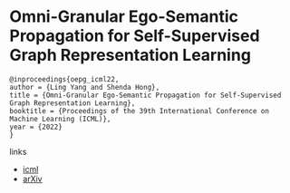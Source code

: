 # Omni-Granular Ego-Semantic Propagation for Self-Supervised Graph Representation Learning

```
@inproceedings{oepg_icml22,
author = {Ling Yang and Shenda Hong},
title = {Omni-Granular Ego-Semantic Propagation for Self-Supervised Graph Representation Learning},
booktitle = {Proceedings of the 39th International Conference on Machine Learning (ICML)},
year = {2022}
}
```

links
- [icml](https://icml.cc/Conferences/2022/Schedule?showEvent=16120)
- [arXiv](https://arxiv.org/abs/2205.15746)
